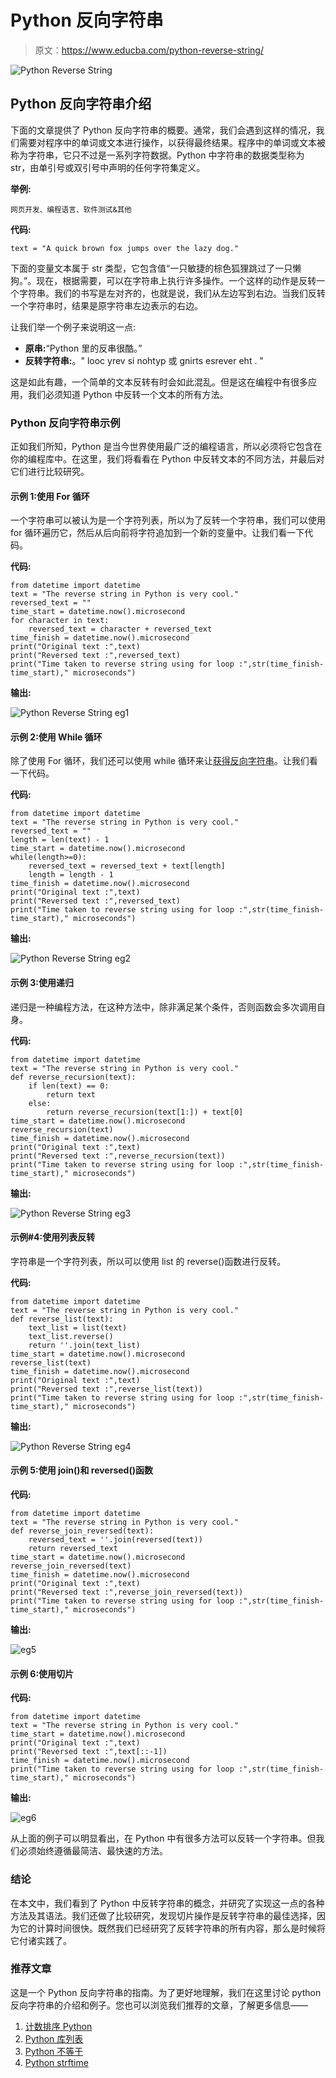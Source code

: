 # Python 反向字符串

> 原文：<https://www.educba.com/python-reverse-string/>

![Python Reverse String](img/d2406632c9bf8e4f11662d02999e014d.png)



## Python 反向字符串介绍

下面的文章提供了 Python 反向字符串的概要。通常，我们会遇到这样的情况，我们需要对程序中的单词或文本进行操作，以获得最终结果。程序中的单词或文本被称为字符串，它只不过是一系列字符数据。Python 中字符串的数据类型称为 str，由单引号或双引号中声明的任何字符集定义。

**举例:**

<small>网页开发、编程语言、软件测试&其他</small>

**代码:**

```
text = "A quick brown fox jumps over the lazy dog."
```

下面的变量文本属于 str 类型，它包含值“一只敏捷的棕色狐狸跳过了一只懒狗。”。现在，根据需要，可以在字符串上执行许多操作。一个这样的动作是反转一个字符串。我们的书写是左对齐的，也就是说，我们从左边写到右边。当我们反转一个字符串时，结果是原字符串左边表示的右边。

让我们举一个例子来说明这一点:

*   **原串:**“Python 里的反串很酷。”
*   **反转字符串:**。" looc yrev si nohtyp 或 gnirts esrever eht . "

这是如此有趣，一个简单的文本反转有时会如此混乱。但是这在编程中有很多应用，我们必须知道 Python 中反转一个文本的所有方法。

### Python 反向字符串示例

正如我们所知，Python 是当今世界使用最广泛的编程语言，所以必须将它包含在你的编程库中。在这里，我们将看看在 Python 中反转文本的不同方法，并最后对它们进行比较研究。

#### 示例 1:使用 For 循环

一个字符串可以被认为是一个字符列表，所以为了反转一个字符串，我们可以使用 for 循环遍历它，然后从后向前将字符追加到一个新的变量中。让我们看一下代码。

**代码:**

```
from datetime import datetime
text = "The reverse string in Python is very cool."
reversed_text = ""
time_start = datetime.now().microsecond
for character in text:
    reversed_text = character + reversed_text
time_finish = datetime.now().microsecond
print("Original text :",text)
print("Reversed text :",reversed_text)
print("Time taken to reverse string using for loop :",str(time_finish-time_start)," microseconds")
```

**输出:**

![Python Reverse String eg1](img/854c1e5ff50b43fd878973e554cc375b.png)



#### 示例 2:使用 While 循环

除了使用 For 循环，我们还可以使用 while 循环来让[获得反向字符串](https://www.educba.com/reverse-string-in-c/)。让我们看一下代码。

**代码:**

```
from datetime import datetime
text = "The reverse string in Python is very cool."
reversed_text = ""
length = len(text) - 1
time_start = datetime.now().microsecond
while(length>=0):
    reversed_text = reversed_text + text[length] 
    length = length - 1
time_finish = datetime.now().microsecond
print("Original text :",text)
print("Reversed text :",reversed_text)
print("Time taken to reverse string using for loop :",str(time_finish-time_start)," microseconds")
```

**输出:**

![Python Reverse String eg2](img/2bccaaa9fcccad8a5b3a360809ebd2bb.png)



#### 示例 3:使用递归

递归是一种编程方法，在这种方法中，除非满足某个条件，否则函数会多次调用自身。

**代码:**

```
from datetime import datetime
text = "The reverse string in Python is very cool."
def reverse_recursion(text):
    if len(text) == 0:
        return text
    else:
        return reverse_recursion(text[1:]) + text[0]
time_start = datetime.now().microsecond
reverse_recursion(text)
time_finish = datetime.now().microsecond
print("Original text :",text)
print("Reversed text :",reverse_recursion(text))
print("Time taken to reverse string using for loop :",str(time_finish-time_start)," microseconds")
```

**输出:**

![Python Reverse String eg3](img/60deebcbba2b91f2e45044b1e8cb1f39.png)



#### 示例#4:使用列表反转

字符串是一个字符列表，所以可以使用 list 的 reverse()函数进行反转。

**代码:**

```
from datetime import datetime
text = "The reverse string in Python is very cool."
def reverse_list(text):
    text_list = list(text)
    text_list.reverse()
    return ''.join(text_list)
time_start = datetime.now().microsecond
reverse_list(text)
time_finish = datetime.now().microsecond
print("Original text :",text)
print("Reversed text :",reverse_list(text))
print("Time taken to reverse string using for loop :",str(time_finish-time_start)," microseconds")
```

**输出:**

![Python Reverse String eg4](img/3235eba53a12598cc6a34a7092c19163.png)



#### 示例 5:使用 join()和 reversed()函数

**代码:**

```
from datetime import datetime
text = "The reverse string in Python is very cool."
def reverse_join_reversed(text):
    reversed_text = ''.join(reversed(text))
    return reversed_text
time_start = datetime.now().microsecond
reverse_join_reversed(text)
time_finish = datetime.now().microsecond
print("Original text :",text)
print("Reversed text :",reverse_join_reversed(text))
print("Time taken to reverse string using for loop :",str(time_finish-time_start)," microseconds")
```

**输出:**

![eg5](img/de9d7ac665f822d7027331883fb57b2a.png)



#### 示例 6:使用切片

**代码:**

```
from datetime import datetime
text = "The reverse string in Python is very cool."
time_start = datetime.now().microsecond
print("Original text :",text)
print("Reversed text :",text[::-1])
time_finish = datetime.now().microsecond
print("Time taken to reverse string using for loop :",str(time_finish-time_start)," microseconds")
```

**输出:**

![eg6](img/22079a45799117481f575ab1b775a828.png)



从上面的例子可以明显看出，在 Python 中有很多方法可以反转一个字符串。但我们必须始终遵循最简洁、最快速的方法。

### 结论

在本文中，我们看到了 Python 中反转字符串的概念，并研究了实现这一点的各种方法及其语法。我们还做了比较研究，发现切片操作是反转字符串的最佳选择，因为它的计算时间很快。既然我们已经研究了反转字符串的所有内容，那么是时候将它付诸实践了。

### 推荐文章

这是一个 Python 反向字符串的指南。为了更好地理解，我们在这里讨论 python 反向字符串的介绍和例子。您也可以浏览我们推荐的文章，了解更多信息——

1.  [计数排序 Python](https://www.educba.com/counting-sort-python/)
2.  [Python 库列表](https://www.educba.com/python-libraries-list/)
3.  [Python 不等于](https://www.educba.com/python-not-equal/)
4.  [Python strftime](https://www.educba.com/python-strftime/)





